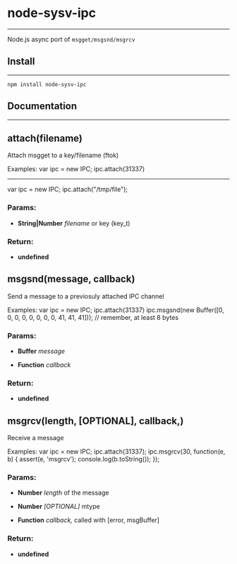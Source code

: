 # node-sysv-ipc
---
Node.js async port of `msgget/msgsnd/msgrcv`

## Install
---
`npm install node-sysv-ipc`

## Documentation
---

## attach(filename)

Attach msgget to a key/filename (ftok)

Examples:
 var ipc = new IPC;
 ipc.attach(31337)

 ---

 var ipc = new IPC;
 ipc.attach(&quot;/tmp/file&quot;);

### Params:

* **String|Number** *filename* or key (key_t)

### Return:

* **undefined**

## msgsnd(message, callback)

Send a message to a previosuly attached IPC channel

Examples:
 var ipc = new IPC;
 ipc.attach(31337)
 ipc.msgsnd(new Buffer([0, 0, 0, 0, 0, 0, 0, 0, 41, 41, 41])); // remember, at least 8 bytes

### Params: 

* **Buffer** *message* 

* **Function** *callback* 

### Return:

* **undefined** 

## msgrcv(length, [OPTIONAL], callback,)

Receive a message

Examples:
 var ipc = new IPC;
 ipc.attach(31337);
 ipc.msgrcv(30, function(e, b) {
   assert(e, 'msgrcv');
   console.log(b.toString());
 });

### Params: 

* **Number** *length* of the message

* **Number** *[OPTIONAL]* mtype

* **Function** *callback,* called with [error, msgBuffer]

### Return:

* **undefined** 
